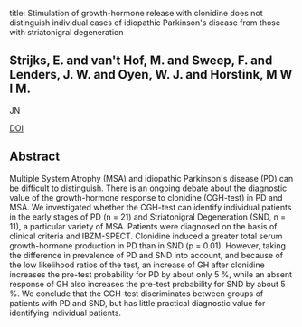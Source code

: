 title: Stimulation of growth-hormone release with clonidine does not distinguish individual cases of idiopathic Parkinson's disease from those with striatonigral degeneration

## Strijks, E. and van't Hof, M. and Sweep, F. and Lenders, J. W. and Oyen, W. J. and Horstink, M W I M.
JN

<a href="https://doi.org/10.1007/s00415-002-0809-y">DOI</a>

## Abstract
Multiple System Atrophy (MSA) and idiopathic Parkinson's disease (PD) can be difficult to distinguish. There is an ongoing debate about the diagnostic value of the growth-hormone response to clonidine (CGH-test) in PD and MSA. We investigated whether the CGH-test can identify individual patients in the early stages of PD (n = 21) and Striatonigral Degeneration (SND, n = 11), a particular variety of MSA. Patients were diagnosed on the basis of clinical criteria and IBZM-SPECT. Clonidine induced a greater total serum growth-hormone production in PD than in SND (p = 0.01). However, taking the difference in prevalence of PD and SND into account, and because of the low likelihood ratios of the test, an increase of GH after clonidine increases the pre-test probability for PD by about only 5 %, while an absent response of GH also increases the pre-test probability for SND by about 5 %. We conclude that the CGH-test discriminates between groups of patients with PD and SND, but has little practical diagnostic value for identifying individual patients.

